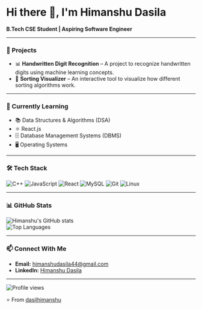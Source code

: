 # Hi there 👋, I'm Himanshu Dasila  

**B.Tech CSE Student | Aspiring Software Engineer**  

---

### 🚀 Projects
- 📊 **Handwritten Digit Recognition** – A project to recognize handwritten digits using machine learning concepts.  
- 🔎 **Sorting Visualizer** – An interactive tool to visualize how different sorting algorithms work.  

---

### 🌱 Currently Learning
- 📚 Data Structures & Algorithms (DSA)  
- ⚛️ React.js  
- 🗄️ Database Management Systems (DBMS)  
- 🖥️ Operating Systems  

---

### 🛠 Tech Stack
![C++](https://img.shields.io/badge/C++-00599C?style=for-the-badge&logo=cplusplus&logoColor=white)
![JavaScript](https://img.shields.io/badge/JavaScript-F7DF1E?style=for-the-badge&logo=javascript&logoColor=black)
![React](https://img.shields.io/badge/React-20232A?style=for-the-badge&logo=react&logoColor=61DAFB)
![MySQL](https://img.shields.io/badge/MySQL-4479A1?style=for-the-badge&logo=mysql&logoColor=white)
![Git](https://img.shields.io/badge/Git-F05032?style=for-the-badge&logo=git&logoColor=white)
![Linux](https://img.shields.io/badge/Linux-FCC624?style=for-the-badge&logo=linux&logoColor=black)

---

### 📊 GitHub Stats
![Himanshu's GitHub stats](https://github-readme-stats.vercel.app/api?username=dasilhimanshu&show_icons=true&theme=tokyonight)  
![Top Languages](https://github-readme-stats.vercel.app/api/top-langs/?username=dasilhimanshu&layout=compact&theme=tokyonight)  

---

### 📫 Connect With Me
- **Email:** himanshudasila44@gmail.com  
- **LinkedIn:** [Himanshu Dasila](https://www.linkedin.com/in/himanshu-dasila-012a0b254/)  

---

![Profile views](https://komarev.com/ghpvc/?username=dasilhimanshu&label=Profile%20Views&color=0e75b6&style=flat)  

⭐ From [dasilhimanshu](https://github.com/dasilhimanshu)
